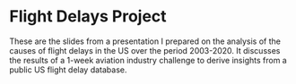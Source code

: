 # Flight Delays Project
These are the slides from a presentation I prepared on the analysis of the causes of flight delays in the US over the period 2003-2020. 
It discusses the results of a 1-week aviation industry challenge to derive insights from a public US flight delay database.
